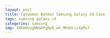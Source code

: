 ```yaml
---
layout: post
title: Catwoman Batman Samsung Galaxy S9 Case
tags: samsung galaxy s9
categories: samsung
img: 1H6m0eugNNa0Pg0pB_w4_MKOUiiiXpMxJ
---
```

